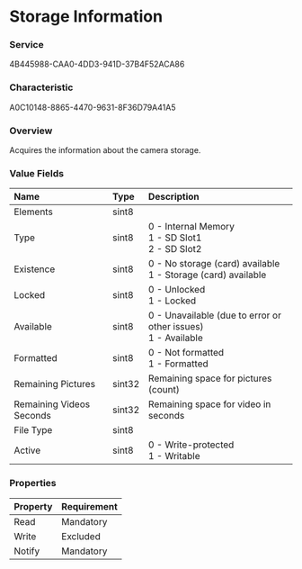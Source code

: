 # Storage Information

### Service

4B445988-CAA0-4DD3-941D-37B4F52ACA86

### Characteristic

A0C10148-8865-4470-9631-8F36D79A41A5

### Overview

Acquires the information about the camera storage.

### Value Fields

| Name | Type | Description |
|:--|:--|:--|
| Elements | sint8 | |
| Type | sint8 | 0 - Internal Memory<br>1 - SD Slot1<br>2 - SD Slot2 |
| Existence | sint8 | 0 - No storage (card) available<br>1 - Storage (card) available |
| Locked | sint8 | 0 - Unlocked<br>1 - Locked |
| Available | sint8 | 0 - Unavailable (due to error or other issues)<br> 1 - Available |
| Formatted | sint8 | 0 - Not formatted<br>1 - Formatted |
| Remaining Pictures | sint32 | Remaining space for pictures (count) |
| Remaining Videos Seconds | sint32 | Remaining space for video in seconds |
| File Type | sint8 | |
| Active | sint8 | 0 - Write-protected<br>1 - Writable |

### Properties

| Property | Requirement |
|:--|:--|
| Read | Mandatory |
| Write | Excluded |
| Notify | Mandatory |